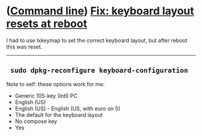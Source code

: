 














([Command line](Cl.htm)) [Fix: keyboard layout resets at reboot](ClFixKeyboardLayoutResetsAtReboot.htm)
=======================================================================================================



I had to use lxkeymap to set the correct keyboard layout, but after
reboot this was reset.



  -------------------------------------------------
  ` sudo dpkg-reconfigure keyboard-configuration`
  -------------------------------------------------



Note to self: these options work for me:

-   Generic 105-key (Intl) PC
-   English (US)
-   English (US) - English (US, with euro on 5)
-   The default for the keyboard layout
-   No compose key
-   Yes



















